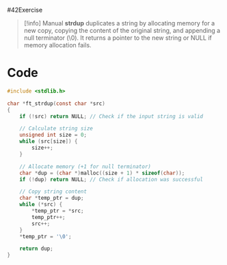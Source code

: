 #42Exercise

>[!info] Manual
> **strdup** duplicates a string by allocating memory for a new copy, copying the content of the original string, and appending a null terminator (\0). It returns a pointer to the new string or NULL if memory allocation fails.

# Code
```c
#include <stdlib.h>

char *ft_strdup(const char *src)
{
    if (!src) return NULL; // Check if the input string is valid

    // Calculate string size
    unsigned int size = 0;
    while (src[size]) {
        size++;
    }

    // Allocate memory (+1 for null terminator)
    char *dup = (char *)malloc((size + 1) * sizeof(char));
    if (!dup) return NULL; // Check if allocation was successful

    // Copy string content
    char *temp_ptr = dup;
    while (*src) {
        *temp_ptr = *src;
        temp_ptr++;
        src++;
    }
    *temp_ptr = '\0';

    return dup;
}
```